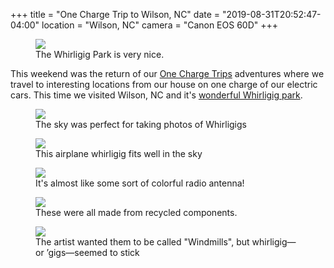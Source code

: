 +++
title = "One Charge Trip to Wilson, NC"
date = "2019-08-31T20:52:47-04:00"
location = "Wilson, NC"
camera = "Canon EOS 60D"
+++

<figure>
	<img src="https://live.staticflickr.com/65535/48656412492_192789fb6f_b.jpg" />
  	<figcaption>The Whirligig Park is very nice.</figcaption>
</figure>


<!--more-->

This weekend was the return of our [One Charge Trips][1] adventures where we travel to interesting locations from our house on one charge of our electric cars. This time we visited Wilson, NC and it's [wonderful Whirligig park][2].

<figure>
	<img src="https://live.staticflickr.com/65535/48655908568_25012d7a44_b.jpg" />
  	<figcaption>The sky was perfect for taking photos of Whirligigs</figcaption>
</figure>

<figure>
	<img src="https://live.staticflickr.com/65535/48656263471_87301fa56a_b.jpg" />
  	<figcaption>This airplane whirligig fits well in the sky</figcaption>
</figure>

<figure>
	<img src="https://live.staticflickr.com/65535/48656412227_33c3386ce2_b.jpg" />
  	<figcaption>It's almost like some sort of colorful radio antenna!</figcaption>
</figure>

<figure>
	<img src="https://live.staticflickr.com/65535/48655908993_286bce401a_b.jpg" />
  	<figcaption>These were all made from recycled components.</figcaption>
</figure>

<figure>
	<img src="https://live.staticflickr.com/65535/48655908463_aa8cb033e0_b.jpg" />
	<figcaption>The artist wanted them to be called "Windmills", but whirligig—or ’gigs—seemed to stick</figcaption>
</figure>


[1]: http://onechargetrips.com
[2]: https://www.wilsonwhirligigpark.org